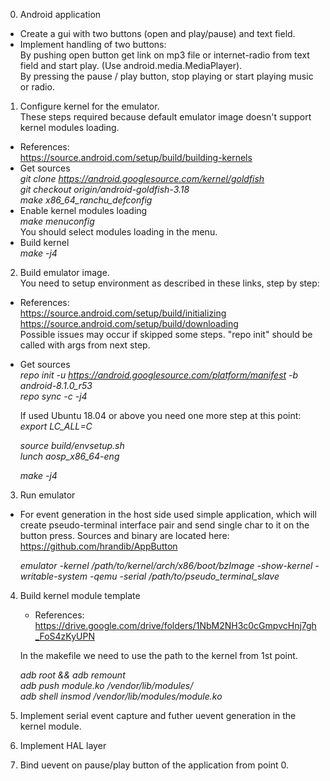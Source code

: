 0. Android application
  - Create a gui with two buttons (open and play/pause) and text field.
  - Implement handling of two buttons:  
    By pushing open button get link on mp3 file or internet-radio from text field and start play. (Use android.media.MediaPlayer).  
    By pressing the pause / play button, stop playing or start playing music or radio.

1. Configure kernel for the emulator.  
   These steps required because default emulator image doesn't support kernel modules loading.  
  - References:  
     https://source.android.com/setup/build/building-kernels
  - Get sources  
     *git clone https://android.googlesource.com/kernel/goldfish*  
     *git checkout origin/android-goldfish-3.18*  
     *make x86_64_ranchu_defconfig*
  - Enable kernel modules loading  
     *make menuconfig*  
     You should select modules loading in the menu.  
  - Build kernel  
     *make -j4*
2. Build emulator image.  
    You need to setup environment as described in these links, step by step:  
  - References:  
    https://source.android.com/setup/build/initializing  
    https://source.android.com/setup/build/downloading  
    Possible issues may occur if skipped some steps. "repo init" should be called with args from next step.
  - Get sources  
    *repo init -u https://android.googlesource.com/platform/manifest -b android-8.1.0_r53*  
    *repo sync -c -j4*
    
    If used Ubuntu 18.04 or above you need one more step at this point:
    *export LC_ALL=C*

    *source build/envsetup.sh*  
    *lunch aosp_x86_64-eng*

    *make -j4*

3. Run emulator  
  - For event generation in the host side used simple application,
    which will create pseudo-terminal interface pair and send single char to it
    on the button press. Sources and binary are located here:
    https://github.com/hrandib/AppButton

    *emulator -kernel /path/to/kernel/arch/x86/boot/bzImage
    -show-kernel -writable-system -qemu -serial /path/to/pseudo_terminal_slave*

4. Build kernel module template
    - References:
    https://drive.google.com/drive/folders/1NbM2NH3c0cGmpvcHnj7gh_FoS4zKyUPN

    In the makefile we need to use the path to the kernel from 1st point.

    *adb root && adb remount*  
    *adb push module.ko /vendor/lib/modules/*  
    *adb shell insmod /vendor/lib/modules/module.ko*  

5. Implement serial event capture and futher uevent generation in the kernel module.
  
6. Implement HAL layer
  
7. Bind uevent on pause/play button of the application from point 0.
